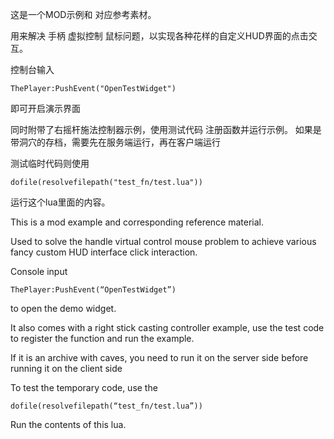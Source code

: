 这是一个MOD示例和 对应参考素材。

用来解决 手柄 虚拟控制 鼠标问题，以实现各种花样的自定义HUD界面的点击交互。

控制台输入  

    ThePlayer:PushEvent("OpenTestWidget")
    

即可开启演示界面




同时附带了右摇杆施法控制器示例，使用测试代码 注册函数并运行示例。
如果是带洞穴的存档，需要先在服务端运行，再在客户端运行

测试临时代码则使用 

    dofile(resolvefilepath("test_fn/test.lua"))

运行这个lua里面的内容。



 
This is a mod example and corresponding reference material.

Used to solve the handle virtual control mouse problem to achieve various fancy custom HUD interface click interaction.

Console input  

    ThePlayer:PushEvent(“OpenTestWidget”)

    
to open the demo widget.




It also comes with a right stick casting controller example, use the test code to register the function and run the example.

If it is an archive with caves, you need to run it on the server side before running it on the client side

To test the temporary code, use the 

    dofile(resolvefilepath(“test_fn/test.lua”))
    
Run the contents of this lua.
